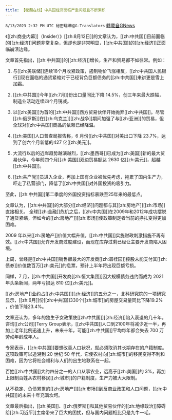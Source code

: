 ```yaml
---
title: 【秘翻在线】中共国经济面临严重问题且不断累积
---
```

`8/13/2023 2:32 PM UTC 秘密翻譯組G-Translators` [轉載自GNews](https://gnews.org/articles/1550113)

《[[zh:商业内幕]]（Insider）》[[zh:8月12日]]的文章认为，[[zh:中共国]]目前面临的[[zh:经济]]问题非常复杂，但却也是非常明显，[[zh:中共国]]的[[zh:经济]]正面临崩溃边缘。

文章首先指出，[[zh:中共国]]的[[zh:经济]]增长，生产和贸易都不如往常。例如：

1.  与[[zh:美联储]]连续18个月收紧政策，遏制物价飞涨相反，[[zh:中共国人民银行]]现在面临的通货紧缩对于已经背负巨额债务的[[zh:中共国]]来讲更是雪上加霜。

2.  [[zh:中共国]]今年[[zh:7月]]份出口量同比下降 14.5%，创三年来最大跌幅，制造业活动连续四个月锐减。

3.  以[[zh:美国]]为首的[[zh:中共国]]西方贸易伙伴开始抛弃[[zh:中共国]]。尽管[[zh:俄罗斯]]在[[zh:乌克兰]][[zh:战争]]期间加强了与[[zh:亚洲]]的贸易，但全球对[[zh:中共国]]商品的依赖已经降温。

4.  [[zh:美国]]人口普查局报告称，6 月份[[zh:中共国]]对美出口下降 23.7%，达到了创六个月新低的427 亿[[zh:美元]]。

5.  大流行以后的近岸趋势越演越烈，[[zh:墨西哥]]已成为[[zh:美国]]新的最大贸易伙伴，今年前四个月[[zh:美国]]双边贸易额达 2630 亿[[zh:美元]]，超越[[zh:中共国]]。

6.  [[zh:共产党]]员进入企业，再加上国有企业被优先考虑，拖累了国内生产力，吓走了私营部门，降低了[[zh:中共国]]对外国投资的吸引力。

至此，[[zh:中共国]]第二季度的外国投资指标暴跌至25年来的最低点。

文章认为，[[zh:中共国]]的大部分[[zh:经济]]问题都与其[[zh:房地产]][[zh:市场]]直接相关。 全球[[zh:金融]]危机之后，[[zh:中共国]]在2009年和2012年成功摆脱了通货紧缩，但如今的[[zh:房地产]][[zh:市场]]使政策制定者当前的挣扎变得更加困难。

2009 年以来[[zh:房地产]]价值大幅升值，[[zh:中共国]]实施财政刺激措施不再有效。[[zh:中共国]]允许开发商过度建设，而现在库存过剩已经让主要开发商陷入困境。

上周，曾经是[[zh:中共国]]销售额最大的开发商[[zh:碧桂园]]控股未能支付其[[zh:债券]]价值数百万[[zh:美元]]的息票，预计上半年将出现巨额亏损。

同样，7 月，[[zh:中共国]]开发商[[zh:恒大集团]]因大规模债务违约而成为 2021 年头条新闻，两年亏损达 810 亿[[zh:美元]]。

[[zh:房地产]]业约占[[zh:中共国]][[zh:经济]]的五分之一，北科研究院的一项研究显示，[[zh:6月]]份[[zh:中共国]]330个[[zh:城市]]的房屋交易量同比下降19.2% ，价值下降23.4%。

文章还认为，多年的独生子女政策使[[zh:中共国]][[zh:经济]]陷入衰退的几十年。咨询[[zh:公司]]Terry Group表示，[[zh:中共国]]人口到2100年将减少近一半，再加上老年比例迅速上升，未来十年，可能[[zh:中共国]]平均每年都会失去 700 万劳动年龄成年人。

专家表示，[[zh:中共国]]要想改善人口状况，就必须取消其长期存在的户籍制度。这项政策可以追溯到 20 世纪 50 年代，它使农村向[[zh:城市]]的移民变得不利和困难，因为它将社会福利与人们的出生地联系在一起。

百姓[[zh:中共国]]大约四分之一的人口从事农业，远高于[[zh:美国]]的 3%，再加上限制百姓从农村移民[[zh:城市]]的户籍制度，生产力被大大限制。

从不稳定、负债累累的[[zh:房地产]][[zh:市场]]到反商业政策和人口问题，[[zh:中共国]]的未来十年充满坎坷。

文章最后指出，[[zh:美国]]、[[zh:俄罗斯]]和其他贸易伙伴的[[zh:地缘政治]]障碍给[[zh:习近平]]主席带来了巨大的困扰，但与国内问题相比只是九牛一毛。
